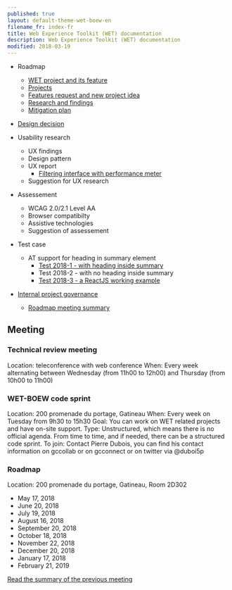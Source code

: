 ```yaml
---
published: true
layout: default-theme-wet-boew-en
filename_fr: index-fr
title: Web Experience Toolkit (WET) documentation
description: Web Experience Toolkit (WET) documentation
modified: 2018-03-19
---
```


* Roadmap
	* [WET project and its feature](roadmap-en.html)
	* [Projects](projects-en.html)
	* [Features request and new project idea](projects-en.html#featurerequest)
	* [Research and findings](research-en.html)
	* [Mitigation plan](mitigation-en.html)
* [Design decision](decision/index-en.html)
* Usability research
	* UX findings
	* Design pattern
	* UX report
		* [Filtering interface with performance meter](ux-reports/2018-1.html)
	* Suggestion for UX research
* Assessement
	* WCAG 2.0/2.1 Level AA
	* Browser compatibilty
	* Assistive technologies
	* Suggestion of assessement
* Test case
	* AT support for heading in summary element
		* [Test 2018-1 - with heading inside summary](testcase/2018-1.html)
		* Test 2018-2 - with no heading inside summary
		* [Test 2018-3 - a ReactJS working example](testcase/2018-3.html)

* [Internal project governance](governance/index-en.html)
	* [Roadmap meeting summary](governance/meeting.html)

## Meeting

### Technical review meeting
Location: teleconference with web conference
When: Every week alternating between Wednesday (from 11h00 to 12h00) and Thursday (from 10h00 to 11h00)

### WET-BOEW code sprint
Location: 200 promenade du portage, Gatineau
When: Every week on Tuesday from 9h30 to 15h30
Goal: You can work on WET related projects and have on-site support.
Type: Unstructured, which means there is no official agenda. From time to time, and if needed, there can be a structured code sprint.
To join: Contact Pierre Dubois, you can find his contact information on gccollab or on gcconnect or on twitter via @duboi5p

### Roadmap
Location: 200 promenade du portage, Gatineau, Room 2D302

* May 17, 2018
* June 20, 2018
* July 19, 2018
* August 16, 2018
* September 20, 2018
* October 18, 2018
* November 22, 2018
* December 20, 2018
* January 17, 2018
* February 21, 2019

[Read the summary of the previous meeting](governance/meeting.html)
